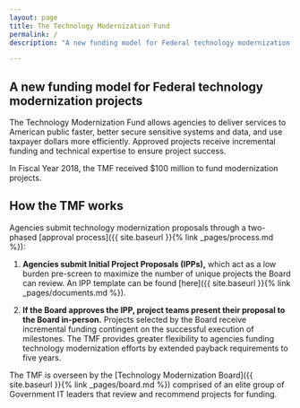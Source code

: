 ```yaml
---
layout: page
title: The Technology Modernization Fund
permalink: /
description: "A new funding model for Federal technology modernization projects"

---
```


## A new funding model for Federal technology modernization projects

The Technology Modernization Fund allows agencies to deliver services to American public faster, better secure sensitive systems and data, and use taxpayer dollars more efficiently. Approved projects receive incremental funding and technical expertise to ensure project success. 

In Fiscal Year 2018, the TMF received $100 million to fund modernization projects.

## How the TMF works

Agencies submit technology modernization proposals through a two-phased [approval process]({{ site.baseurl }}{% link _pages/process.md %}):

1. **Agencies submit Initial Project Proposals (IPPs),** which act as a low burden pre-screen to maximize the number of unique projects the Board can review. An IPP template can be found [here]({{ site.baseurl }}{% link _pages/documents.md %}).

2. **If the Board approves the IPP, project teams present their proposal to the Board in-person.** Projects selected by the Board receive incremental funding contingent on the successful execution of milestones. The TMF provides greater flexibility to agencies funding technology modernization efforts by extended payback requirements to five years.

The TMF is overseen by the [Technology Modernization Board]({{ site.baseurl }}{% link _pages/board.md %}) comprised of an elite group of Government IT leaders that review and recommend projects for funding.